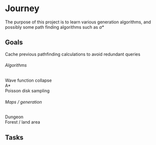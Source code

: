 # Journey

The purpose of this project is to learn various generation algorithms, and possibly some path finding algorithms such as _a*_ 

## Goals
Cache previous pathfinding calculations to avoid redundant queries

###### Algorithms
Wave function collapse\
A*\
Poisson disk sampling

###### Maps / generation
Dungeon\
Forest / land area
	 
## Tasks

